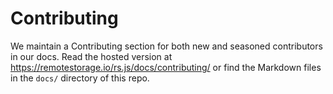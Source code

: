 Contributing
============

We maintain a Contributing section for both new and seasoned contributors in
our docs. Read the hosted version at
https://remotestorage.io/rs.js/docs/contributing/ or find the Markdown files in
the ``docs/`` directory of this repo.
